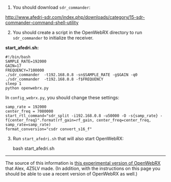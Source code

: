 1. You should download `sdr_commander`:

http://www.afedri-sdr.com/index.php/downloads/category/15-sdr-commander-command-shell-utility

2. You should create a script in the OpenWebRX directory to run `sdr_commander` to initialize the receiver.

**start_afedri.sh:**
```
#!/bin/bash
SAMPLE_RATE=192000
GAIN=17
FREQUENCY=7100000
./sdr_commander  -t192.168.0.8 -sn$SAMPLE_RATE -g$GAIN -q0
./sdr_commander  -t192.168.0.8 -f$FREQUENCY
sleep 1
python openwebrx.py
```

In `config_webrx.py`, you should change these settings:

```
samp_rate = 192000
center_freq = 7080000
start_rtl_command="sdr_split -i192.168.0.8 -u50000 -O -s{samp_rate} -f{center_freq}".format(rf_gain=rf_gain, center_freq=center_freq, samp_rate=samp_rate) 
format_conversion="csdr convert_s16_f"
```

3. Run `start_afedri.sh` that will also start OpenWebRX:


    bash start_afedri.sh

----

The source of this information is <a href="http://www.afedri-sdr.com/index.php/downloads/category/24-source-code-directory?download=217:experimental-openwebrx-for-afedrisdr">this experimental version of OpenWebRX</a> that Alex, 4Z5LV made. (In addition, with the instructions on this page you should be able to use a recent version of OpenWebRX as well.)